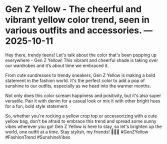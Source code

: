 # Gen Z Yellow - The cheerful and vibrant yellow color trend, seen in various outfits and accessories. — 2025-10-11

Hey there, trendy teens! Let's talk about the color that's been popping up everywhere - Gen Z Yellow! This vibrant and cheerful shade is taking over our wardrobes and it’s about time we embraced it.

From cute sundresses to trendy sneakers, Gen Z Yellow is making a bold statement in the fashion world. It's the perfect color to add a pop of sunshine to our outfits, especially as we head into the warmer months.

Not only does this color scream happiness and positivity, but it's also super versatile. Pair it with denim for a casual look or mix it with other bright hues for a fun, bold style statement.

So, whether you're rocking a yellow crop top or accessorizing with a cute yellow bag, don't be afraid to embrace this trend and spread some sunny vibes wherever you go! Gen Z Yellow is here to stay, so let's brighten up the world, one outfit at a time. Stay stylish, my friends! 🌟💛✨ #GenZYellow #FashionTrend #SunshineVibes